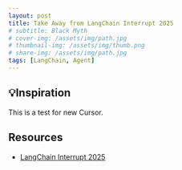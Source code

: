 ```yaml
---
layout: post
title: Take Away from LangChain Interrupt 2025
# subtitle: Black Myth
# cover-img: /assets/img/path.jpg
# thumbnail-img: /assets/img/thumb.png
# share-img: /assets/img/path.jpg
tags: [LangChain, Agent]
---
```


## 💡Inspiration

This is a test for new Cursor.



## Resources

- [LangChain Interrupt 2025](https://interrupt.langchain.com)
